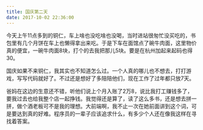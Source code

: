 ```yaml
---
title: 国庆第二天
date: 2017-10-02 22:36:00
---
```


今天上午11点多到的铜仁，车上啥也没吃啥也没喝，当时进站很匆忙没买吃的，书包里有几个月饼在车上也懒得拿出来吃。于是下车在面馆点了碗牛肉面，这里物价真的便宜，一碗牛肉面8块，打个的去我把那儿5块。要是在杭州加起来起码也得30。

国庆如果不来铜仁，我其实也不知道怎么过。一个人真的哪儿也不想去，打打游戏，写写代码就好了。不过还是想好了多陪陪他们，现在工作了过年都只放7天。

爸妈在这边的生意还不错，听他们说上个月入账了2万8，说比我打工赚钱多了，要我过去也给我整个店一起挣钱。我觉得还是算了，读了这么多书，还是想去拼一拼，做个酒老板可不是我的理想。大前端啊，我不止一次在她前面讲到这个词，可是要达到真的好难。程序员的一辈子应该追求什么，有多少个人还在像我这样在寻找着答案。

